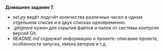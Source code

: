 **Домашнее задание 7.**

- *set.py* ведёт подсчёт количества различных чисел в одном отдельном списке и в двух списках одновременно.
- *.gitignore* нужен для скрытия файлов и папок от системы контроля версий Git.
- *README.md* содержит информацию о проекте: описание проекта, особенности запуска, имена авторов и т.д.